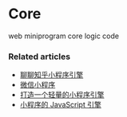 # Core
web miniprogram core logic code


### Related articles
- [聊聊知乎小程序引擎](https://zhuanlan.zhihu.com/p/336829338)
- [微信小程序](https://developers.weixin.qq.com/miniprogram/dev/framework/quickstart/#%E5%B0%8F%E7%A8%8B%E5%BA%8F%E6%8A%80%E6%9C%AF%E5%8F%91%E5%B1%95%E5%8F%B2)
- [打造一个轻量的小程序引擎](https://juejin.cn/post/6962028699872919559)
- [小程序的 JavaScript 引擎](https://opendocs.alipay.com/mini/framework/implementation-detail)
